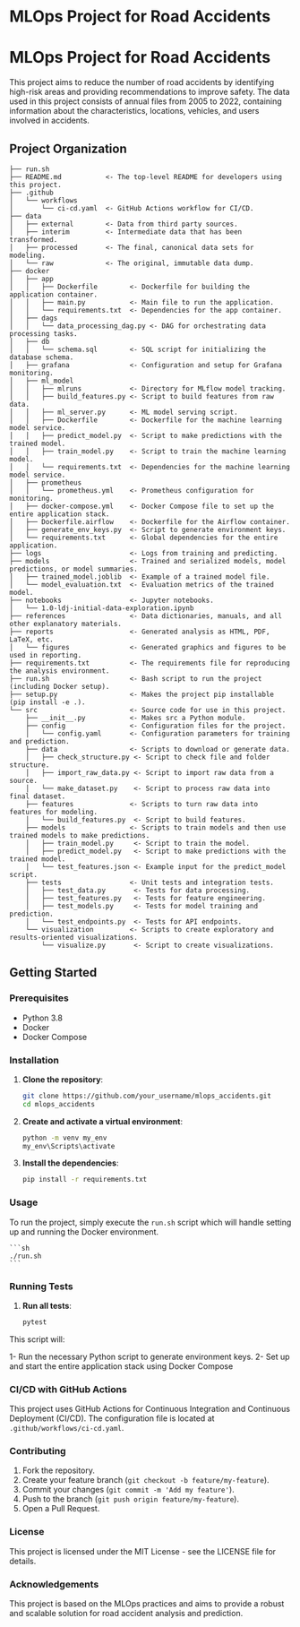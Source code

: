 # MLOps Project for Road Accidents

# MLOps Project for Road Accidents

This project aims to reduce the number of road accidents by identifying high-risk areas and providing recommendations to improve safety. The data used in this project consists of annual files from 2005 to 2022, containing information about the characteristics, locations, vehicles, and users involved in accidents.

## Project Organization

    ├── run.sh
    ├── README.md           <- The top-level README for developers using this project.
    ├── .github
    │   └── workflows
    │       └── ci-cd.yaml  <- GitHub Actions workflow for CI/CD.
    ├── data
    │   ├── external        <- Data from third party sources.
    │   ├── interim         <- Intermediate data that has been transformed.
    │   ├── processed       <- The final, canonical data sets for modeling.
    │   └── raw             <- The original, immutable data dump.
    ├── docker
    │   ├── app
    │   │   ├── Dockerfile        <- Dockerfile for building the application container.
    │   │   ├── main.py           <- Main file to run the application.
    │   │   └── requirements.txt  <- Dependencies for the app container.
    │   ├── dags
    │   │   └── data_processing_dag.py <- DAG for orchestrating data processing tasks.
    │   ├── db
    │   │   └── schema.sql        <- SQL script for initializing the database schema.
    │   ├── grafana               <- Configuration and setup for Grafana monitoring.
    │   ├── ml_model
    │   │   ├── mlruns            <- Directory for MLflow model tracking.
    │   │   ├── build_features.py <- Script to build features from raw data.
    │   │   ├── ml_server.py      <- ML model serving script.
    │   │   ├── Dockerfile        <- Dockerfile for the machine learning model service.
    │   │   ├── predict_model.py  <- Script to make predictions with the trained model.
    │   │   ├── train_model.py    <- Script to train the machine learning model.
    │   │   └── requirements.txt  <- Dependencies for the machine learning model service.
    │   ├── prometheus
    │   │   └── prometheus.yml    <- Prometheus configuration for monitoring.
    │   ├── docker-compose.yml    <- Docker Compose file to set up the entire application stack.
    │   ├── Dockerfile.airflow    <- Dockerfile for the Airflow container.
    │   ├── generate_env_keys.py  <- Script to generate environment keys.
    │   └── requirements.txt      <- Global dependencies for the entire application.
    ├── logs                      <- Logs from training and predicting.
    ├── models                    <- Trained and serialized models, model predictions, or model summaries.
    │   ├── trained_model.joblib  <- Example of a trained model file.
    │   └── model_evaluation.txt  <- Evaluation metrics of the trained model.
    ├── notebooks                 <- Jupyter notebooks.
    │   └── 1.0-ldj-initial-data-exploration.ipynb
    ├── references                <- Data dictionaries, manuals, and all other explanatory materials.
    ├── reports                   <- Generated analysis as HTML, PDF, LaTeX, etc.
    │   └── figures               <- Generated graphics and figures to be used in reporting.
    ├── requirements.txt          <- The requirements file for reproducing the analysis environment.
    ├── run.sh                    <- Bash script to run the project (including Docker setup).
    ├── setup.py                  <- Makes the project pip installable (pip install -e .).
    └── src                       <- Source code for use in this project.
        ├── __init__.py           <- Makes src a Python module.
        ├── config                <- Configuration files for the project.
        │   └── config.yaml       <- Configuration parameters for training and prediction.
        ├── data                  <- Scripts to download or generate data.
        │   ├── check_structure.py <- Script to check file and folder structure.
        │   ├── import_raw_data.py <- Script to import raw data from a source.
        │   └── make_dataset.py    <- Script to process raw data into final dataset.
        ├── features              <- Scripts to turn raw data into features for modeling.
        │   └── build_features.py  <- Script to build features.
        ├── models                <- Scripts to train models and then use trained models to make predictions.
        │   ├── train_model.py     <- Script to train the model.
        │   ├── predict_model.py   <- Script to make predictions with the trained model.
        │   └── test_features.json <- Example input for the predict_model script.
        ├── tests                 <- Unit tests and integration tests.
        │   ├── test_data.py       <- Tests for data processing.
        │   ├── test_features.py   <- Tests for feature engineering.
        │   ├── test_models.py     <- Tests for model training and prediction.
        │   └── test_endpoints.py  <- Tests for API endpoints.
        └── visualization         <- Scripts to create exploratory and results-oriented visualizations.
            └── visualize.py       <- Script to create visualizations.

## Getting Started

### Prerequisites

- Python 3.8
- Docker
- Docker Compose

### Installation

1. **Clone the repository**:

    ```sh
    git clone https://github.com/your_username/mlops_accidents.git
    cd mlops_accidents
    ```

2. **Create and activate a virtual environment**:

    ```sh
    python -m venv my_env
    my_env\Scripts\activate
    ```

3. **Install the dependencies**:

    ```sh
    pip install -r requirements.txt
    ```

### Usage

To run the project, simply execute the `run.sh` script which will handle setting up and running the Docker environment.

    ```sh
    ./run.sh
    ```

### Running Tests

1. **Run all tests**:

    ```sh
    pytest
    ```

This script will:

  1-  Run the necessary Python script to generate environment keys.
  2-  Set up and start the entire application stack using Docker Compose


### CI/CD with GitHub Actions

This project uses GitHub Actions for Continuous Integration and Continuous Deployment (CI/CD). The configuration file is located at `.github/workflows/ci-cd.yaml`.


### Contributing

1. Fork the repository.
2. Create your feature branch (`git checkout -b feature/my-feature`).
3. Commit your changes (`git commit -m 'Add my feature'`).
4. Push to the branch (`git push origin feature/my-feature`).
5. Open a Pull Request.

### License

This project is licensed under the MIT License - see the LICENSE file for details.

### Acknowledgements

This project is based on the MLOps practices and aims to provide a robust and scalable solution for road accident analysis and prediction.
